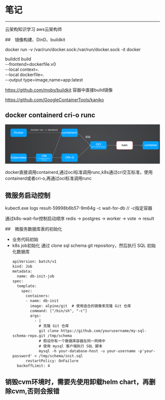 
# 笔记
---

云架构知识学习  aws云架构师


##　镜像构建、DinD、buildkit

docker run -v /var/run/docker.sock:/var/run/docker.sock -it docker


buildctl build \
--frontend=dockerfile.v0 \
--local context=. \
--local dockerfile=. \
--output type=image,name=app:latest

 https://github.com/moby/buildkit    容器中直接build镜像


 https://github.com/GoogleContainerTools/kaniko


## docker containerd cri-o runc

![](./images/docker_arch.png)


docker直接调用containerd,通过oci标准调用runc,k8s通过cri交互标准，使用containerd或者cri-o,再通过oci标准调用runc


## 微服务启动控制
 kubectl.exe logs  result-59998b6b57-9m64g -c wait-for-db  // -c指定容器

 通过k8s-wait-for控制启动顺序
 redis -> postgres -> worker -> vote -> result

##　微服务数据库表的初始化

 * 业务代码初始
 * k8s job初始化
    通过 clone sql schema git repository，然后执行 SQL 初始化数据库
    ```
    apiVersion: batch/v1
    kind: Job
    metadata:
      name: db-init-job
    spec:
      template:
        spec:
          containers:
          - name: db-init
            image: alpine/git  # 使用适合的镜像来克隆 Git 仓库
            command: ["/bin/sh", "-c"]
            args:
              - |
                # 克隆 Git 仓库
                git clone https://github.com/yourusername/my-sql-schema-repo.git /tmp/schema
                # 假设你有一个数据库容器在同一网络中
                # 使用 mysql 客户端执行 SQL 脚本
                mysql -h your-database-host -u your-username -p'your-password' < /tmp/schema/init.sql
          restartPolicy: OnFailure
      backoffLimit: 4
    ```

## 销毁cvm环境时，需要先使用卸载helm chart，再删除cvm,否则会报错